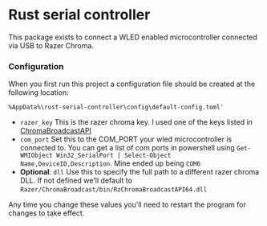 # Rust serial controller
This package exists to connect a WLED enabled microcontroller connected via USB to Razer Chroma.

### Configuration
When you first run this project a configuration file should be created at the following location:

`%AppData%\rust-serial-controller\config\default-config.toml'`

- `razer_key` This is the razer chroma key. I used one of the keys listed in [ChromaBroadcastAPI](https://github.com/OpenChromaConnect/ChromaBroadcastAPI/blob/1800e6499dbaf557df397b98cfe38c15d05dbce2/inc/RzChromaBroadcastAPIDefines.h)
- `com_port` Set this to the COM_PORT your wled microcontroller is connected to. You can get a list of com ports in powershell using `Get-WMIObject Win32_SerialPort | Select-Object Name,DeviceID,Description`. Mine ended up being `COM6`
- **Optional**: `dll` Use this to specify the full path to a different razer chroma DLL. If not defined we'll default to `Razer/ChromaBroadcast/bin/RzChromaBroadcastAPI64.dll`

Any time you change these values you'll need to restart the program for changes to take effect.